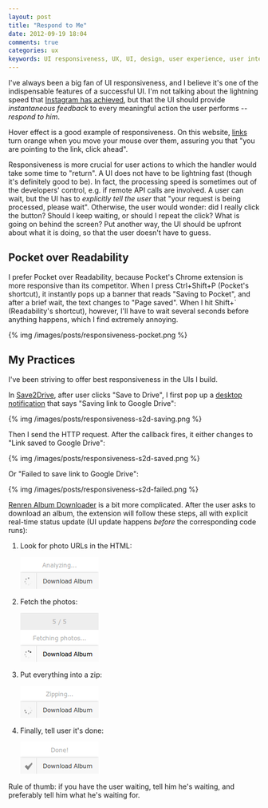 ```yaml
---
layout: post
title: "Respond to Me"
date: 2012-09-19 18:04
comments: true
categories: ux
keywords: UI responsiveness, UX, UI, design, user experience, user interface
---
```


I've always been a big fan of UI responsiveness, and I believe it's one of the indispensable features of a successful UI. I'm not talking about the lightning speed that [Instagram has achieved](https://speakerdeck.com/u/mikeyk/p/secrets-to-lightning-fast-mobile-design), but that the UI should provide _instantaneous feedback_ to every meaningful action the user performs -- _respond to him_.

Hover effect is a good example of responsiveness. On this website, [links](#) turn orange when you move your mouse over them, assuring you that "you are pointing to the link, click ahead".

Responsiveness is more crucial for user actions to which the handler would take some time to "return". A UI does not have to be lightning fast (though it's definitely good to be). In fact, the processing speed is sometimes out of the developers' control, e.g. if remote API calls are involved. A user can wait, but the UI has to _explicitly tell the user_ that "your request is being processed, please wait". Otherwise, the user would wonder: did I really click the button? Should I keep waiting, or should I repeat the click? What is going on behind the screen? Put another way, the UI should be upfront about what it is doing, so that the user doesn't have to guess.

Pocket over Readability
---

I prefer Pocket over Readability, because Pocket's Chrome extension is more responsive than its competitor. When I press Ctrl+Shift+P (Pocket's shortcut), it instantly pops up a banner that reads "Saving to Pocket", and after a brief wait, the text changes to "Page saved". When I hit Shift+\` (Readability's shortcut), however, I'll have to wait several seconds before anything happens, which I find extremely annoying.

{% img /images/posts/responsiveness-pocket.png %}

My Practices
---

I've been striving to offer best responsiveness in the UIs I build.

In [Save2Drive](https://chrome.google.com/webstore/detail/deoibeabfchdpckcmamaadeccohilbkp), after user clicks "Save to Drive", I first pop up a [desktop notification](http://www.html5rocks.com/en/tutorials/notifications/quick/) that says "Saving link to Google Drive":

{% img /images/posts/responsiveness-s2d-saving.png %}

Then I send the HTTP request. After the callback fires, it either changes to "Link saved to Google Drive":

{% img /images/posts/responsiveness-s2d-saved.png %}

Or "Failed to save link to Google Drive":

{% img /images/posts/responsiveness-s2d-failed.png %}

[Renren Album Downloader](https://chrome.google.com/webstore/detail/enmkdplopmpkfnlefdldpkbcmihgcdec) is a bit more complicated. After the user asks to download an album, the extension will follow these steps, all with explicit real-time status update (UI update happens _before_ the corresponding code runs):

<ol>
  <li>
    <p>Look for photo URLs in the HTML:</p>
    <p><img src="/images/posts/responsiveness-rad-analyzing.png" /></p>
  </li>
  <li>
    <p>Fetch the photos:</p>
    <p><img src="/images/posts/responsiveness-rad-fetching.png" /></p>
  </li>
  <li>
    <p>Put everything into a zip:</p>
    <p><img src="/images/posts/responsiveness-rad-zipping.png" /></p>
  </li>
  <li>
    <p>Finally, tell user it's done:</p>
    <p><img src="/images/posts/responsiveness-rad-done.png" /><p>
  </li>
</ol>

Rule of thumb: if you have the user waiting, tell him he's waiting, and preferably tell him what he's waiting for.
